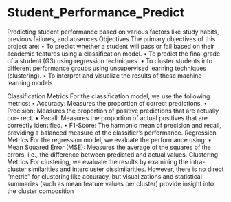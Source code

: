# Student_Performance_Predict
 Predicting student performance based on various  factors like study habits, previous failures, and absences
 Objectives
The primary objectives of this project are:
• To predict whether a student will pass or fail based on their academic features using a
classification model.
• To predict the final grade of a student (G3) using regression techniques.
• To cluster students into different performance groups using unsupervised learning techniques
(clustering).
• To interpret and visualize the results of these machine learning models

Classification Metrics
For the classification model, we use the following metrics:
• Accuracy: Measures the proportion of correct predictions.
• Precision: Measures the proportion of positive predictions that are actually cor-
rect.
• Recall: Measures the proportion of actual positives that are correctly identified.
• F1-Score: The harmonic mean of precision and recall, providing a balanced measure of the
classifier’s performance.
Regression Metrics
For the regression model, we evaluate the performance using:
• Mean Squared Error (MSE): Measures the average of the squares of the errors,
i.e., the difference between predicted and actual values.
Clustering Metrics
For clustering, we evaluate the results by examining the intra-cluster similarities and intercluster
dissimilarities. However, there is no direct ”metric” for clustering like accuracy, but
visualizations and statistical summaries (such as mean feature values per cluster) provide insight
into the cluster composition
